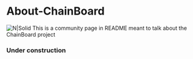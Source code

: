 # About-ChainBoard
![N|Solid](https://cdn.minds.com/fs/v1/thumbnail/884115641583919104)
This is a community page in README meant to talk about the ChainBoard project
### Under construction
